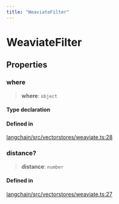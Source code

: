 ```yaml
---
title: "WeaviateFilter"
---
```


# WeaviateFilter

## Properties

### where

> **where**: `object`

#### Type declaration

#### Defined in

[langchain/src/vectorstores/weaviate.ts:28](https://github.com/hwchase17/langchainjs/blob/ddf2996/langchain/src/vectorstores/weaviate.ts#L28)

### distance?

> **distance**: `number`

#### Defined in

[langchain/src/vectorstores/weaviate.ts:27](https://github.com/hwchase17/langchainjs/blob/ddf2996/langchain/src/vectorstores/weaviate.ts#L27)
